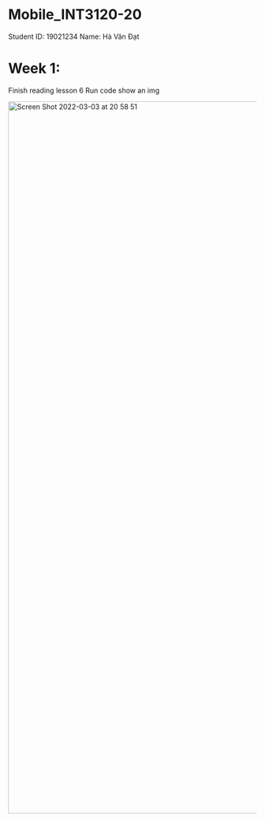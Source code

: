 # Mobile_INT3120-20

Student ID: 19021234
Name: Hà Văn Đạt

# Week 1: 
Finish reading lesson 6
Run code show an img 

<img width="1440" alt="Screen Shot 2022-03-03 at 20 58 51" src="https://user-images.githubusercontent.com/63113835/156582904-8eee15f5-50b3-40d5-a87e-1a70fd7d66b0.png">
